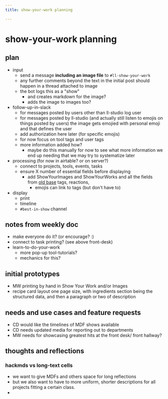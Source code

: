 ```yaml
---
title: show-your-work planning

---
```


# show-your-work planning


## plan

- input
    - send a message **including an image file** to `#ll-show-your-work`
    - any further comments beyond the text in the initial post should happen in a thread attached to image
    - the bot logs this as a "show" 
        - and creates markdown for the image?
        - adds the image to images too?
- follow-up-in-slack
    - for messages posted by users other than ll-studio log user
    - for messages posted by ll-studio (and actually still listen to emojis on things posted by users) the image gets emojied with personal emoji and that defines the user
    - add authorization here later (for specific emojis)
    - for now focus on tool tags and user tags
    - more information added how?
        - maybe do this manually for now to see what more information we end up needing that we may try to systematize later
- processing (for now in airtable? or on server?)
    - connect to projects, tools, events, tasks
    - ensure X number of essential fields before displaying
        - add ShowYourImages and ShowYourWorks and all the fields from [old base](https://airtable.com/appXOcPzK7Qvb1Vam/tbl2wM6PlTj0kHTZj/viwM0yWaX29hhu4ta?blocks=hide) tags, reactions,
            - emojis can link to tags (but don't have to)
- display
    - print
    - timeline
    - `#best-in-show` channel


## notes from weekly doc
* make everyone do it? (or encourage? :)
* connect to task printing? (see above front-desk)
* learn-to-do-your-work
    * more pop-up tool-tutorials?
    * mechanics for this?

## initial prototypes

- MW printing by hand in Show Your Work and/or Images
- recipe card layout one page size, with ingredients section being the structured data, and then a paragraph or two of description

## needs and use cases and feature requests

- CD would like the timelines of MDF shows available
- CD needs updated media for reporting out to departments
- MW needs for showcasing greatest hits at the front desk/ front hallway?


## thoughts and reflections

### hackmds vs long-text cells

- we want to give MDFs and others space for long reflections
- but we also want to have to more uniform, shorter descriptions for all projects fitting a certain class.
- 